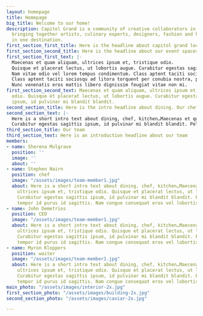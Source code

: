 ```yaml
---
layout: homepage
title: Homepage
big_title: Welcome to our home!
description: Capitol Grand is a community of creative collaborators in residence,
  bringing together artists, culinary experts, designers, fashion and hospitality
  in one destination.
first_section_first_title: Here is the headline about capitol grand location etc.
first_section_second_title: Here is the headline about our event spaces.
first_section_first_text: |-
  Maecenas et quam aliquam, ultrices ipsum et, tristique odio.
  Quisque et placerat lectus, ut lobortis augue. Curabitur egestas sagittis ipsum, id pulvinar mi blandit blandit. Pellentesque tempor id purus id sagittis. Nam congue consequat eros vel lobortis. Sed ultricies libero vitae scelerisque volutpat. Duis laoreet eu nisl eu sagittis.
  Nam vitae odio vel lorem tempus condimentum. Class aptent taciti sociosqu ad litora torquent per conubia nostra, per inceptos himenaeos.
  Class aptent taciti sociosqu ad litora torquent per conubia nostra, per inceptos himenaeos. In arcu lectus, interdum et nulla ac, imperdiet porta nisi.
  Nunc venenatis eros mattis libero dignissim feugiat vitae non mi.
first_section_second_text: Maecenas et quam aliquam, ultrices ipsum et, tristique
  odio. Quisque et placerat lectus, ut lobortis augue. Curabitur egestas sagittis
  ipsum, id pulvinar mi blandit blandit.
second_section_title: Here is the intro headline about dining. Our chef etc. Experiences.
second_section_text: |-
  Here is a short intro text about dining, chef, kitchen…Maecenas et quam aliquam, ultrices ipsum et, tristique odio. Quisque et placerat lectus, ut lobortis augue.
  Curabitur egestas sagittis ipsum, id pulvinar mi blandit blandit. Pellentesque tempor id purus id sagittis. Nam congue consequat eros vel lobortis
third_section_title: Our team
third_section_text: Here is an introduction headline about our team
members:
- name: Sherena Mulgrave
  position: ''
  image: ''
  about: ''
- name: Stephen Nairn
  position: chef
  image: "/assets/images/team-member1.jpg"
  about: Here is a short intro text about dining, chef, kitchen…Maecenas et quam aliquam,
    ultrices ipsum et, tristique odio. Quisque et placerat lectus, ut lobortis augue.
    Curabitur egestas sagittis ipsum, id pulvinar mi blandit blandit. Pellentesque
    tempor id purus id sagittis. Nam congue consequat eros vel lobortis.
- name: John Demetrios
  position: CEO
  image: "/assets/images/team-member1.jpg"
  about: Here is a short intro text about dining, chef, kitchen…Maecenas et quam aliquam,
    ultrices ipsum et, tristique odio. Quisque et placerat lectus, ut lobortis augue.
    Curabitur egestas sagittis ipsum, id pulvinar mi blandit blandit. Pellentesque
    tempor id purus id sagittis. Nam congue consequat eros vel lobortis.
- name: Myron Kloppers
  position: waiter
  image: "/assets/images/team-member1.jpg"
  about: Here is a short intro text about dining, chef, kitchen…Maecenas et quam aliquam,
    ultrices ipsum et, tristique odio. Quisque et placerat lectus, ut lobortis augue.
    Curabitur egestas sagittis ipsum, id pulvinar mi blandit blandit. Pellentesque
    tempor id purus id sagittis. Nam congue consequat eros vel lobortis.
main_photo: "/assets/images/interior-2x.jpg"
first_section_photo: "/assets/images/building-2x.jpg"
second_section_photo: "/assets/images/caviar-2x.jpg"

---
```

